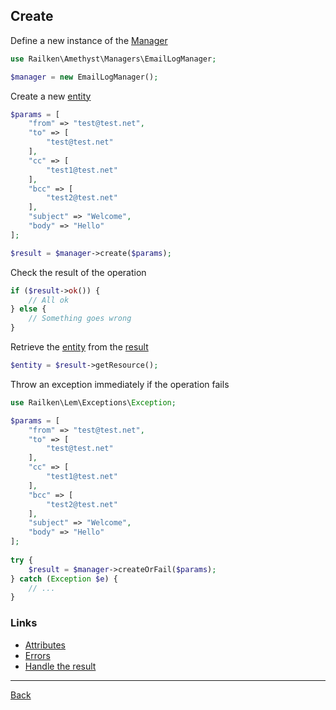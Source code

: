 ## Create

Define a new instance of the [Manager](manager.md)

```php
use Railken\Amethyst\Managers\EmailLogManager;

$manager = new EmailLogManager();
```

Create a new [entity](model.md)

```php
$params = [
    "from" => "test@test.net",
    "to" => [
        "test@test.net"
    ],
    "cc" => [
        "test1@test.net"
    ],
    "bcc" => [
        "test2@test.net"
    ],
    "subject" => "Welcome",
    "body" => "Hello"
];

$result = $manager->create($params);
```

Check the result of the operation

```php
if ($result->ok()) {
    // All ok
} else {
    // Something goes wrong
}
```

Retrieve the [entity](model.md) from the [result](result.md)

```php
$entity = $result->getResource();
```

Throw an exception immediately if the operation fails

```php
use Railken\Lem\Exceptions\Exception;

$params = [
    "from" => "test@test.net",
    "to" => [
        "test@test.net"
    ],
    "cc" => [
        "test1@test.net"
    ],
    "bcc" => [
        "test2@test.net"
    ],
    "subject" => "Welcome",
    "body" => "Hello"
];
   
try {
    $result = $manager->createOrFail($params);
} catch (Exception $e) {
    // ...
}
```

### Links
* [Attributes](attributes.md)
* [Errors](errors.md)
* [Handle the result](result.md)

---
[Back](index.md)